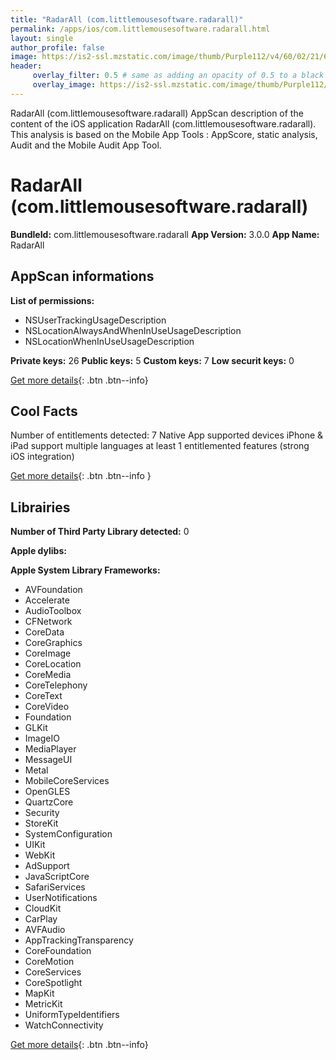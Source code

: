 ```yaml
---
title: "RadarAll (com.littlemousesoftware.radarall)"
permalink: /apps/ios/com.littlemousesoftware.radarall.html
layout: single
author_profile: false
image: https://is2-ssl.mzstatic.com/image/thumb/Purple112/v4/60/02/21/600221c1-461f-781d-2429-84ced3af7e8f/AppIcon-1x_U007emarketing-0-7-0-85-220.png/512x512bb.jpg
header: 
     overlay_filter: 0.5 # same as adding an opacity of 0.5 to a black background
     overlay_image: https://is2-ssl.mzstatic.com/image/thumb/Purple112/v4/60/02/21/600221c1-461f-781d-2429-84ced3af7e8f/AppIcon-1x_U007emarketing-0-7-0-85-220.png/512x512bb.jpg
---
```

RadarAll (com.littlemousesoftware.radarall) AppScan description of the content of the iOS application RadarAll (com.littlemousesoftware.radarall). This analysis is based on the Mobile App Tools : AppScore, static analysis, Audit and the Mobile Audit App Tool.

# RadarAll (com.littlemousesoftware.radarall)

**BundleId:** com.littlemousesoftware.radarall
**App Version:** 3.0.0
**App Name:** RadarAll


## AppScan informations 

**List of permissions:** 
- NSUserTrackingUsageDescription
- NSLocationAlwaysAndWhenInUseUsageDescription
- NSLocationWhenInUseUsageDescription
  
  
**Private keys:** 26
**Public keys:** 5
**Custom keys:** 7
**Low securit keys:** 0
  
[Get more details](/pricing.html){: .btn .btn--info}

## Cool Facts

Number of entitlements detected: 7
Native App
supported devices iPhone & iPad
support multiple languages
at least 1 entitlemented features (strong iOS integration)
  
[Get more details](/pricing.html){: .btn .btn--info }

## Librairies 
**Number of Third Party Library detected:** 0


**Apple dylibs:**


**Apple System Library Frameworks:**
- AVFoundation
- Accelerate
- AudioToolbox
- CFNetwork
- CoreData
- CoreGraphics
- CoreImage
- CoreLocation
- CoreMedia
- CoreTelephony
- CoreText
- CoreVideo
- Foundation
- GLKit
- ImageIO
- MediaPlayer
- MessageUI
- Metal
- MobileCoreServices
- OpenGLES
- QuartzCore
- Security
- StoreKit
- SystemConfiguration
- UIKit
- WebKit
- AdSupport
- JavaScriptCore
- SafariServices
- UserNotifications
- CloudKit
- CarPlay
- AVFAudio
- AppTrackingTransparency
- CoreFoundation
- CoreMotion
- CoreServices
- CoreSpotlight
- MapKit
- MetricKit
- UniformTypeIdentifiers
- WatchConnectivity


  
[Get more details](/pricing.html){: .btn .btn--info}

